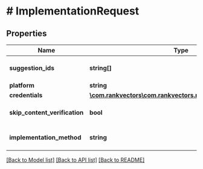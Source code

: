 # # ImplementationRequest

## Properties

Name | Type | Description | Notes
------------ | ------------- | ------------- | -------------
**suggestion_ids** | **string[]** | Array of suggestion IDs to implement |
**platform** | **string** | Platform type |
**credentials** | [**\com.rankvectors\com.rankvectors.model\CustomCredentials**](CustomCredentials.md) |  |
**skip_content_verification** | **bool** | Skip content change detection | [optional] [default to false]
**implementation_method** | **string** | Implementation method | [optional] [default to 'api']

[[Back to Model list]](../../README.md#models) [[Back to API list]](../../README.md#endpoints) [[Back to README]](../../README.md)
